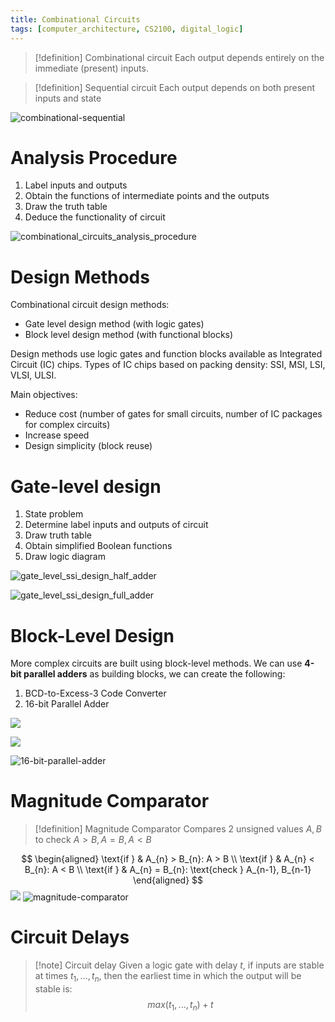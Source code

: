 ```yaml
---
title: Combinational Circuits
tags: [computer_architecture, CS2100, digital_logic]
---
```

> [!definition] Combinational circuit
> Each output depends entirely on the immediate (present) inputs.

> [!definition] Sequential circuit
> Each output depends on both present inputs and state

![combinational-sequential](media/combinational-sequential.svg)

# Analysis Procedure

1. Label inputs and outputs
2. Obtain the functions of intermediate points and the outputs
3. Draw the truth table
4. Deduce the functionality of circuit

![combinational_circuits_analysis_procedure](media/combinational_circuits_analysis_procedure.svg)
# Design Methods

Combinational circuit design methods:
- Gate level design method (with logic gates)
- Block level design method (with functional blocks)

Design methods use logic gates and function blocks available as Integrated Circuit (IC) chips. Types of IC chips based on packing density: SSI, MSI, LSI, VLSI, ULSI.

Main objectives:
- Reduce cost (number of gates for small circuits, number of IC packages for complex circuits)
- Increase speed
- Design simplicity (block reuse)

# Gate-level design

1. State problem
2. Determine label inputs and outputs of circuit
3. Draw truth table
4. Obtain simplified Boolean functions
5. Draw logic diagram

![gate_level_ssi_design_half_adder](media/gate_level_ssi_design_half_adder.svg)

![gate_level_ssi_design_full_adder](media/gate_level_ssi_design_full_adder.svg)

# Block-Level Design

More complex circuits are built using block-level methods. We can use **4-bit parallel adders** as building blocks, we can create the following:
1. BCD-to-Excess-3 Code Converter
2. 16-bit Parallel Adder

![](media/parallel-adder.svg)


![](media/bcd-to-excess-3-converter)

![16-bit-parallel-adder](media/16-bit-parallel-adder.svg)
# Magnitude Comparator

> [!definition] Magnitude Comparator
> Compares 2 unsigned values $A, B$ to check $A > B, A = B, A < B$

$$
\begin{aligned}
\text{if } & A_{n} > B_{n}: A > B \\
\text{if } & A_{n} < B_{n}: A < B \\
\text{if } & A_{n} = B_{n}: \text{check } A_{n-1}, B_{n-1}
\end{aligned}
$$
![](media/magnitude-comparator.png)
![magnitude-comparator](media/magnitude-comparator.svg)
# Circuit Delays

> [!note] Circuit delay
> Given a logic gate with delay $t$, if inputs are stable at times $t_{1}, ..., t_{n}$, then the earliest time in which the output will be stable is:
> $$
> max(t_{1}, ..., t_{n}) + t
> $$


